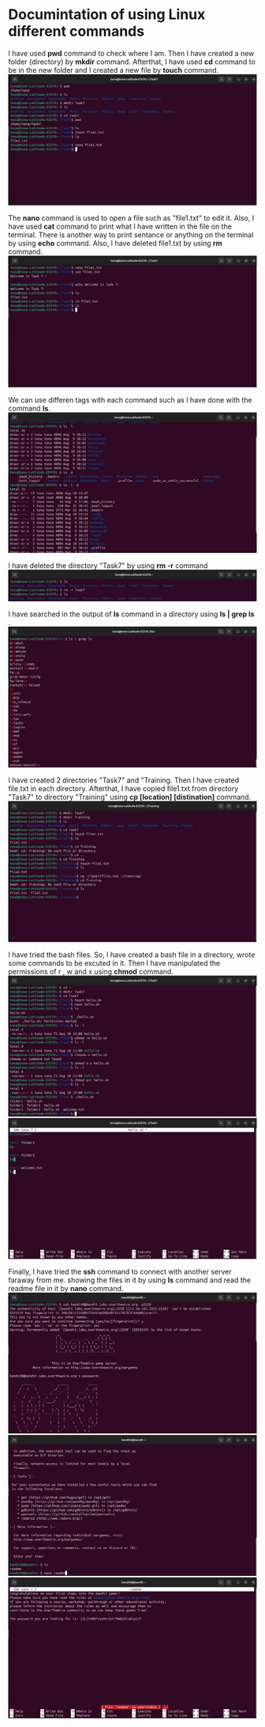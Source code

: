 # Documintation of using Linux different commands

I have used **pwd** command to check where I am. Then I have created a new folder (directory) by **mkdir** command. Afterthat, I have used **cd** command to be in the new folder and I created a new file by **touch** command.
![alt text](assests/first.jpeg)

The **nano** command is used to open a file such as "file1.txt" to edit it. Also, I have used **cat** command to print what I have written in the file on the terminal.
There is another way to print sentance or anything on the terminal by using **echo** command.
Also, I have deleted file1.txt by using **rm** command.
![alt text](assests/second.jpeg)

We can use differen tags with each command such as I have done with the command **ls**.
 ![alt text](assests/third.jpeg)

 I have deleted the directory "Task7" by using **rm -r** command
 ![alt text](assests/fourth.jpeg)

 I have searched in the output of **ls** command in a directory using **ls | grep ls** .
 ![alt text](assests/fifth.jpeg)


 I have created 2 directories "Task7" and "Training. Then I have created file.txt in each directory. Afterthat, I have copied file1.txt from directory "Task7" to directory "Training" using **cp [location] [distination]** command. 
![alt text](assests/sixth.jpeg)


 I have tried the bash files. So, I have created a bash file in a directory, wrote some commands to be excuted in it. Then I have manipulated the permissions of r , w and x using **chmod** command. 
![alt text](assests/seventh.jpeg)
![](assests/eighth.jpeg)

 Finally, I have tried the **ssh** command to connect with another server faraway from me. showing the files in it by using **ls** command and read the readme file in it by **nano** command.
![alt text](assests/ninth.jpeg)
![alt text](assests/tenth.jpeg)
![alt text](assests/eleventh.jpeg)